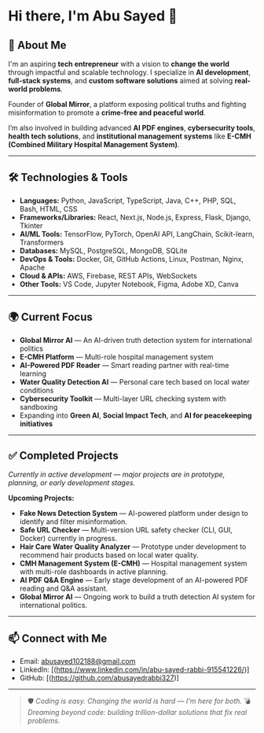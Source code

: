 # Hi there, I'm Abu Sayed 👋

## 🚀 About Me
I'm an aspiring **tech entrepreneur** with a vision to **change the world** through impactful and scalable technology. I specialize in **AI development**, **full-stack systems**, and **custom software solutions** aimed at solving **real-world problems**.

Founder of **Global Mirror**, a platform exposing political truths and fighting misinformation to promote a **crime-free and peaceful world**.

I’m also involved in building advanced **AI PDF engines**, **cybersecurity tools**, **health tech solutions**, and **institutional management systems** like **E-CMH (Combined Military Hospital Management System)**.

---

## 🛠️ Technologies & Tools
- **Languages:** Python, JavaScript, TypeScript, Java, C++, PHP, SQL, Bash, HTML, CSS
- **Frameworks/Libraries:** React, Next.js, Node.js, Express, Flask, Django, Tkinter
- **AI/ML Tools:** TensorFlow, PyTorch, OpenAI API, LangChain, Scikit-learn, Transformers
- **Databases:** MySQL, PostgreSQL, MongoDB, SQLite
- **DevOps & Tools:** Docker, Git, GitHub Actions, Linux, Postman, Nginx, Apache
- **Cloud & APIs:** AWS, Firebase, REST APIs, WebSockets
- **Other Tools:** VS Code, Jupyter Notebook, Figma, Adobe XD, Canva

---

## 🌍 Current Focus
- **Global Mirror AI** — An AI-driven truth detection system for international politics
- **E-CMH Platform** — Multi-role hospital management system
- **AI-Powered PDF Reader** — Smart reading partner with real-time learning
- **Water Quality Detection AI** — Personal care tech based on local water conditions
- **Cybersecurity Toolkit** — Multi-layer URL checking system with sandboxing
- Expanding into **Green AI**, **Social Impact Tech**, and **AI for peacekeeping initiatives**

---

## ✅ Completed Projects
*Currently in active development — major projects are in prototype, planning, or early development stages.*

**Upcoming Projects:**
- **Fake News Detection System** — AI-powered platform under design to identify and filter misinformation.
- **Safe URL Checker** — Multi-version URL safety checker (CLI, GUI, Docker) currently in progress.
- **Hair Care Water Quality Analyzer** — Prototype under development to recommend hair products based on local water quality.
- **CMH Management System (E-CMH)** — Hospital management system with multi-role dashboards in active planning.
- **AI PDF Q&A Engine** — Early stage development of an AI-powered PDF reading and Q&A assistant.
- **Global Mirror AI** — Ongoing work to build a truth detection AI system for international politics.

---

## 📫 Connect with Me
- Email: abusayed102188@gmail.com
- LinkedIn: [(https://www.linkedin.com/in/abu-sayed-rabbi-915541226/)]
- GitHub: [(https://github.com/abusayedrabbi327)]

---

> 🛡️ *Coding is easy. Changing the world is hard — I’m here for both.*
> 💣 *Dreaming beyond code: building trillion-dollar solutions that fix real problems.*
